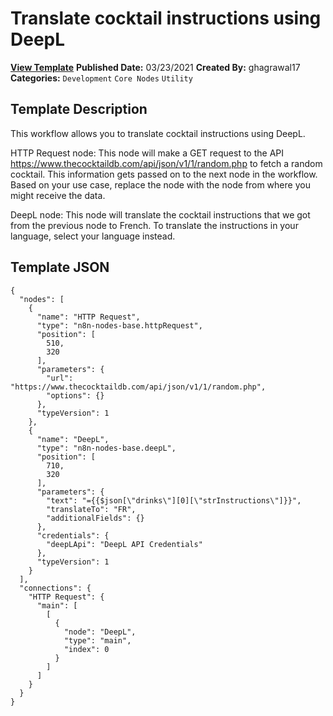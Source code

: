 # Translate cocktail instructions using DeepL

**[View Template](https://n8n.io/workflows/998-/)**  **Published Date:** 03/23/2021  **Created By:** ghagrawal17  **Categories:** `Development` `Core Nodes` `Utility`  

## Template Description

This workflow allows you to translate cocktail instructions using DeepL.



HTTP Request node: This node will make a GET request to the API https://www.thecocktaildb.com/api/json/v1/1/random.php to fetch a random cocktail. This information gets passed on to the next node in the workflow. Based on your use case, replace the node with the node from where you might receive the data.

DeepL node: This node will translate the cocktail instructions that we got from the previous node to French. To translate the instructions in your language, select your language instead.


## Template JSON

```
{
  "nodes": [
    {
      "name": "HTTP Request",
      "type": "n8n-nodes-base.httpRequest",
      "position": [
        510,
        320
      ],
      "parameters": {
        "url": "https://www.thecocktaildb.com/api/json/v1/1/random.php",
        "options": {}
      },
      "typeVersion": 1
    },
    {
      "name": "DeepL",
      "type": "n8n-nodes-base.deepL",
      "position": [
        710,
        320
      ],
      "parameters": {
        "text": "={{$json[\"drinks\"][0][\"strInstructions\"]}}",
        "translateTo": "FR",
        "additionalFields": {}
      },
      "credentials": {
        "deepLApi": "DeepL API Credentials"
      },
      "typeVersion": 1
    }
  ],
  "connections": {
    "HTTP Request": {
      "main": [
        [
          {
            "node": "DeepL",
            "type": "main",
            "index": 0
          }
        ]
      ]
    }
  }
}
```
